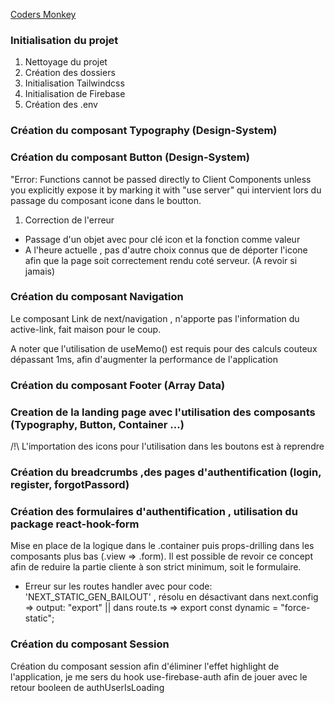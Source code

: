 [Coders Monkey](https://coders-gynflo.web.app "Coders Gynflo")

### Initialisation du projet

1. Nettoyage du projet
2. Création des dossiers
3. Initialisation Tailwindcss
4. Initialisation de Firebase
5. Création des .env

### Création du composant Typography (Design-System)


### Création du composant Button (Design-System)

"Error: Functions cannot be passed directly to Client Components unless you explicitly expose it by marking it with "use server" qui intervient lors du passage du composant icone dans le boutton.

1. Correction de l'erreur

- Passage d'un objet avec pour clé icon et la fonction comme valeur
- A l'heure actuelle , pas d'autre choix connus que de déporter l'icone afin que la page soit correctement rendu coté serveur. (A revoir si jamais)

### Création du composant Navigation

Le composant Link de next/navigation , n'apporte pas l'information du active-link, fait maison pour le coup.

A noter que l'utilisation de useMemo() est requis pour des calculs couteux dépassant 1ms, afin d'augmenter la performance de l'application

### Création du composant Footer (Array Data)

### Creation de la landing page avec l'utilisation des composants (Typography, Button, Container ...)
/!\ L'importation des icons pour l'utilisation dans les boutons est à reprendre 

### Création du breadcrumbs ,des pages d'authentification (login, register, forgotPassord)

### Création des formulaires d'authentification , utilisation du package react-hook-form
Mise en place de la logique dans le .container puis props-drilling dans les composants plus bas (.view => .form).
Il est possible de revoir ce concept afin de reduire la partie cliente à son strict minimum, soit le formulaire.

- Erreur sur les routes handler avec pour code: 'NEXT_STATIC_GEN_BAILOUT' , résolu en désactivant dans next.config =>  output: "export" || dans route.ts => export const dynamic = "force-static";

### Création du composant Session 
Création du composant session afin d'éliminer l'effet highlight de l'application, je me sers du hook use-firebase-auth afin de jouer avec le retour booleen de authUserIsLoading
